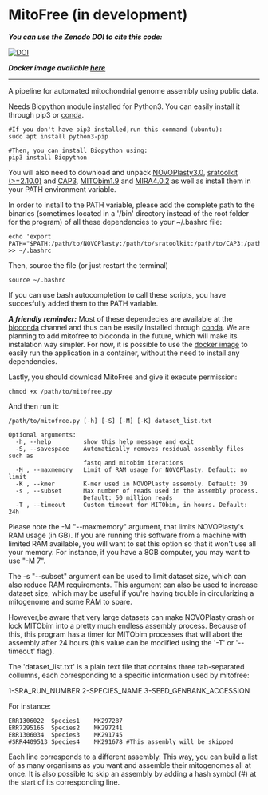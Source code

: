 # MitoFree (in development)

***You can use the Zenodo DOI to cite this code:*** 

[![DOI](https://zenodo.org/badge/171532531.svg)](https://zenodo.org/badge/latestdoi/171532531)

***Docker image available [here](https://hub.docker.com/repository/docker/gavieira/mitofree/general)***

---

A pipeline for automated mitochondrial genome assembly using public data.

Needs Biopython module installed for Python3. You can easily install it through pip3 or [conda](https://docs.conda.io/en/latest/).

```
#If you don't have pip3 installed,run this command (ubuntu):
sudo apt install python3-pip

#Then, you can install Biopython using:
pip3 install Biopython
```

You will also need to download and unpack [NOVOPlasty3.0](https://github.com/ndierckx/NOVOPlasty), [sratoolkit (>=2.10.0)](https://www.ncbi.nlm.nih.gov/sra/docs/toolkitsoft/) and [CAP3](http://seq.cs.iastate.edu/cap3.html), [MITObim1.9](https://github.com/chrishah/MITObim) and [MIRA4.0.2](https://ufpr.dl.sourceforge.net/project/mira-assembler/MIRA/stable/mira_4.0.2_linux-gnu_x86_64_static.tar.bz2) as well as install them in your PATH environment variable.

In order to install to the PATH variable, please add the complete path to the binaries (sometimes located in a '/bin' directory instead of the root folder for the program) of all these dependencies to your ~/.bashrc file:

```
echo 'export PATH="$PATH:/path/to/NOVOPlasty:/path/to/sratoolkit:/path/to/CAP3:/path/to/MITObim:/path/to/MIRA"' >> ~/.bashrc
```

Then, source the file (or just restart the terminal)

```
source ~/.bashrc
```

If you can use bash autocompletion to call these scripts, you have succesfully added them to the PATH variable.

***A friendly reminder:*** Most of these dependecies are available at the [bioconda](https://bioconda.github.io/) channel and thus can be easily installed through [conda](https://docs.conda.io/en/latest/). We are planning to add mitofree to bioconda in the future, which will make its instalation way simpler. For now, it is possible to use the [docker image](https://hub.docker.com/repository/docker/gavieira/mitofree/general) to easily run the application in a container, without the need to install any dependencies.


Lastly, you should download MitoFree and give it execute permission:

```
chmod +x /path/to/mitofree.py
```

And then run it:

```
/path/to/mitofree.py [-h] [-S] [-M] [-K] dataset_list.txt

Optional arguments:
  -h, --help         show this help message and exit
  -S, --savespace    Automatically removes residual assembly files such as
                     fastq and mitobim iterations
  -M , --maxmemory   Limit of RAM usage for NOVOPlasty. Default: no limit
  -K , --kmer        K-mer used in NOVOPlasty assembly. Default: 39
  -s , --subset      Max number of reads used in the assembly process.
                     Default: 50 million reads
  -T , --timeout     Custom timeout for MITObim, in hours. Default: 24h
```

Please note the -M "--maxmemory" argument, that limits NOVOPlasty's RAM usage (in GB). If you are running this software from a machine with limited RAM available, you will want to set this option so that it won't use all your memory. For instance, if you have a 8GB computer, you may want to use "-M 7".

The -s "--subset" argument can be used to limit dataset size, which can also reduce RAM requirements. This argument can also be used to increase dataset size, which may be useful if you're having trouble in circularizing a mitogenome and some RAM to spare. 

However,be aware that very large datasets can make NOVOPlasty crash or lock MITObim into a pretty much endless assembly process. Because of this, this program has a timer for MITObim processes that will abort the assembly after 24 hours (this value can be modified using the '-T' or '--timeout' flag).

The 'dataset_list.txt' is a plain text file that contains three tab-separated collumns, each corresponding to a specific information used by mitofree:

1-SRA_RUN_NUMBER        2-SPECIES_NAME          3-SEED_GENBANK_ACCESSION

For instance:

```
ERR1306022	Species1	MK297287
ERR7295165	Species2	MK297241
ERR1306034	Species3	MK291745
#SRR4409513	Species4	MK291678 #This assembly will be skipped
```

Each line corresponds to a different assembly. This way, you can build a list of as many organisms as you want and assemble their mitogenomes all at once. It is also possible to skip an assembly by adding a hash symbol (#) at the start of its corresponding line.
